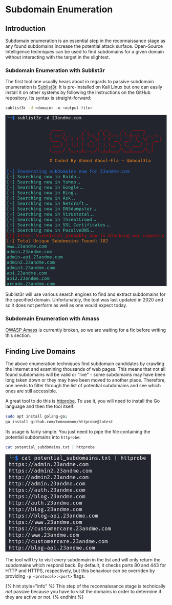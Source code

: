 # Subdomain Enumeration

## Introduction

Subdomain enumeration is an essential step in the reconnaissance stage as any found subdomains increase the potential attack surface. Open-Source Intelligence techniques can be used to find subdomains for a given domain without interacting with the target in the slightest.

### Subdomain Enumeration with Sublist3r

The first tool one usually hears about in regards to passive subdomain enumeration is [Sublist3r](https://github.com/aboul3la/Sublist3r). It is pre-installed on Kali Linux but one can easily install it on other systems by following the instructions on the GitHub repository. Its syntax is straight-forward:

```bash
sublist3r -d <domain> -o <output file>
```

![](<../../Reconnaissance/Open-Source Intelligence (OSINT)/Resources/Images/Subdomain Enumeration/Sublist3r Example.png>)

Sublist3r will use various search engines to find and extract subdomains for the specified domain. Unfortunately, the tool was last updated in 2020 and so it does not perform as well as one would expect today.

### Subdomain Enumeration with Amass

[OWASP Amass](https://github.com/owasp-amass/amass) is currently broken, so we are waiting for a fix before writing this section.

## Finding Live Domains

The above enumeration techniques find subdomain candidates by crawling the Internet and examining thousands of web pages. This means that not all found subdomains will be valid or "live" - some subdomains may have been long taken down or they may have been moved to another place. Therefore, one needs to filter through the list of potential subdomains and see which ones are still accessible.

A great tool to do this is [httprobe](https://github.com/tomnomnom/httprobe). To use it, you will need to install the Go language and then the tool itself:

```bash
sudo apt install golang-go;
go install github.com/tomnomnom/httprobe@latest
```

Its usage is fairly simple. You just need to pipe the file containing the potential subdomains into `httprobe`:

```bash
cat potential_subdomains.txt | httprobe
```

![](<../../Reconnaissance/Open-Source Intelligence (OSINT)/Resources/Images/Subdomain Enumeration/httprobe Example.png>)

The tool will try to visit every subdomain in the list and will only return the subdomains which respond back. By default, it checks ports 80 and 443 for HTTP and HTTPS, respectively, but this behaviour can be overriden by providing `-p <protocol>:<port>` flags.

{% hint style="info" %}
This step of the reconnaissance stage is technically _not_ passive because you have to visit the domains in order to determine if they are active or not.
{% endhint %}
